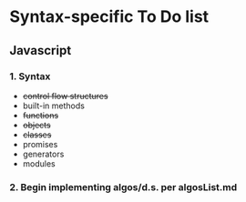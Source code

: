 # Syntax-specific To Do list

## Javascript

### 1. Syntax

- ~~control flow structures~~
- built-in methods
- ~~functions~~
- ~~objects~~
- ~~classes~~
- promises
- generators
- modules

### 2. Begin implementing algos/d.s. per algosList.md
